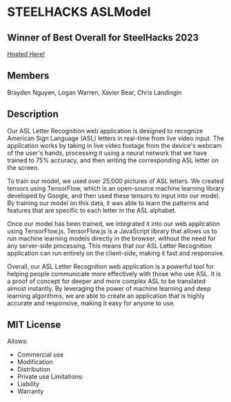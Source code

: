 # STEELHACKS ASLModel 
## Winner of **Best Overall** for SteelHacks 2023
[Hosted Here!](https://vaxier8.github.io/)


## Members

Brayden Nguyen, Logan Warren, Xavier Bear, Chris Landingin

## Description

Our ASL Letter Recognition web application is designed to recognize American Sign Language (ASL) letters in real-time from live video input. The application works by taking in live video footage from the device's webcam of the user's hands, processing it using a neural network that we have trained to 75% accuracy, and then writing the corresponding ASL letter on the screen.


To train our model, we used over 25,000 pictures of ASL letters. We created tensors using TensorFlow, which is an open-source machine learning library developed by Google, and then used these tensors to input into our model. By training our model on this data, it was able to learn the patterns and features that are specific to each letter in the ASL alphabet.


Once our model has been trained, we integrated it into our web application using TensorFlow.js. TensorFlow.js is a JavaScript library that allows us to run machine learning models directly in the browser, without the need for any server-side processing. This means that our ASL Letter Recognition application can run entirely on the client-side, making it fast and responsive.


Overall, our ASL Letter Recognition web application is a powerful tool for helping people communicate more effectively with those who use ASL. It is a proof of concept for deeper and more complex ASL to be translated almost instantly. By leveraging the power of machine learning and deep learning algorithms, we are able to create an application that is highly accurate and responsive, making it easy for anyone to use.

## MIT License
Allows:
- Commercial use
- Modification
- Distribution
- Private use
Limitations:
- Liability
- Warranty
